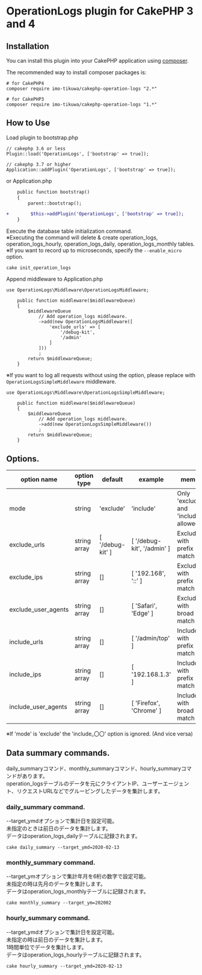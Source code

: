 # OperationLogs plugin for CakePHP 3 and 4

## Installation

You can install this plugin into your CakePHP application using [composer](https://getcomposer.org).

The recommended way to install composer packages is:

```
# for CakePHP4
composer require imo-tikuwa/cakephp-operation-logs "2.*"

# for CakePHP3
composer require imo-tikuwa/cakephp-operation-logs "1.*"
```

## How to Use
Load plugin to bootstrap.php
```
// cakephp 3.6 or less
Plugin::load('OperationLogs', ['bootstrap' => true]);

// cakephp 3.7 or higher
Application::addPlugin('OperationLogs', ['bootstrap' => true]);
```

or Application.php
```diff
    public function bootstrap()
    {
        parent::bootstrap();

+        $this->addPlugin('OperationLogs', ['bootstrap' => true]);
    }
```

Execute the database table initialization command.   
※Executing the command will delete & create operation_logs, operation_logs_hourly, operation_logs_daily, operation_logs_monthly tables.  
※If you want to record up to microseconds, specify the `--enable_micro` option.
```
cake init_operation_logs
```

Append middleware to Application.php
```
use OperationLogs\Middleware\OperationLogsMiddleware;

    public function middleware($middlewareQueue)
    {
        $middlewareQueue
            // Add operation_logs middleware.
            ->add(new OperationLogsMiddleware([
                'exclude_urls' => [
                    '/debug-kit',
                    '/admin'
                ]
            ]))
            ;
        return $middlewareQueue;
    }
```

※If you want to log all requests without using the option, please replace with `OperationLogsSimpleMiddleware` middleware.
```
use OperationLogs\Middleware\OperationLogsSimpleMiddleware;

    public function middleware($middlewareQueue)
    {
        $middlewareQueue
            // Add operation_logs middleware.
            ->add(new OperationLogsSimpleMiddleware())
            ;
        return $middlewareQueue;
    }
```

## Options.
| option name | option type | default | example | memo |
| - | - | - | - | - |
| mode | string | 'exclude' | 'include' | Only 'exclude' and 'include' allowed |
| exclude_urls | string array | \[ '/debug-kit' \] | \[ '/debug-kit', '/admin' \] | Exclude with prefix match |
| exclude_ips | string array | \[\] | \[ '192.168', '::' \] | Exclude with prefix match |
| exclude_user_agents | string array | \[\] | \[ 'Safari', 'Edge' \] | Exclude with broad match |
| include_urls | string array | \[\] | \[ '/admin/top' \] | Include with prefix match |
| include_ips | string array | \[\] | \[ '192.168.1.3' \] | Include with prefix match |
| include_user_agents | string array | \[\] | \[ 'Firefox', 'Chrome' \] | Include with broad match |

※If 'mode' is 'exclude' the 'include_〇〇' option is ignored. (And vice versa)

## Data summary commands.
daily_summaryコマンド、monthly_summaryコマンド、hourly_summaryコマンドがあります。  
operation_logsテーブルのデータを元にクライアントIP、ユーザーエージェント、リクエストURLなどでグルーピングしたデータを集計します。  

### daily_summary command.
--target_ymdオプションで集計日を設定可能。  
未指定のときは前日のデータを集計します。  
データはoperation_logs_dailyテーブルに記録されます。  
```
cake daily_summary --target_ymd=2020-02-13
```

### monthly_summary command.
--target_ymオプションで集計年月を6桁の数字で設定可能。  
未指定の時は先月のデータを集計します。  
データはoperation_logs_monthlyテーブルに記録されます。  
```
cake monthly_summary --target_ym=202002
```

### hourly_summary command.
--target_ymdオプションで集計日を設定可能。  
未指定の時は前日のデータを集計します。  
1時間単位でデータを集計します。  
データはoperation_logs_hourlyテーブルに記録されます。
```
cake hourly_summary --target_ymd=2020-02-13
```
